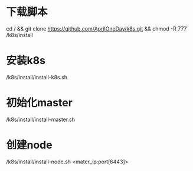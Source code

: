 # 下载脚本
cd / && git clone https://github.com/AprilOneDay/k8s.git && chmod -R 777 /k8s/install

# 安装k8s
/k8s/install/install-k8s.sh <name>

# 初始化master
/k8s/install/install-master.sh <name>

# 创建node
/k8s/install/install-node.sh <token> <mater_ip:port[6443]>